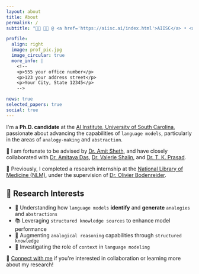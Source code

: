 ```yaml
---
layout: about
title: About
permalink: /
subtitle: "👩‍🎓 👩‍💻 @ <a href='https://aiisc.ai/index.html'>AIISC</a> • <a href='https://sc.edu/'>UofSC</a> • NLP | LLM | GenAI"

profile:
  align: right
  image: prof_pic.jpg
  image_circular: true
  more_info: |
    <!--
    <p>555 your office number</p>
    <p>123 your address street</p>
    <p>Your City, State 12345</p>
    -->

news: true
selected_papers: true
social: true
---
```


I'm a **Ph.D. candidate** at the [AI Institute, University of South Carolina](https://aiisc.ai/index.html), passionate about advancing the capabilities of `language models`, particularly in the areas of `analogy-making` and `abstraction`.

🔬 I am fortunate to be advised by [Dr. Amit Sheth](https://amit.aiisc.ai/), and have closely collaborated with [Dr. Amitava Das](https://scholar.google.com/citations?user=HYpfhaEAAAAJ&hl=en), [Dr. Valerie Shalin](https://scholar.google.fr/citations?hl=en&user=trFx5GIAAAAJ&view_op=list_works&sortby=pubdate), and [Dr. T. K. Prasad](https://scholar.google.com/citations?user=Txz94twAAAAJ&hl=en).

💼 Previously, I completed a research internship at the [National Library of Medicine (NLM)](https://www.nlm.nih.gov/), under the supervision of [Dr. Olivier Bodenreider](https://scholar.google.com/citations?user=UsG8QFwAAAAJ&hl=en).

## 🎯 Research Interests

- 🔎 Understanding how `language models` **identify** and **generate** `analogies` and `abstractions`
- 📚 Leveraging `structured knowledge sources` to enhance model performance
- 🧠 Augmenting `analogical reasoning` capabilities through `structured knowledge`
- 🧩 Investigating the role of `context` in `language modeling`

🔗 [Connect with me](mailto:thilini@sc.edu) if you're interested in collaboration or learning more about my research!
